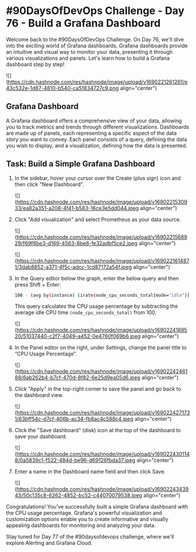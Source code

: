 # #90DaysOfDevOps Challenge - Day 76 - Build a Grafana Dashboard

Welcome back to the #90DaysOfDevOps Challenge. On Day 76, we'll dive into the exciting world of Grafana dashboards. Grafana dashboards provide an intuitive and visual way to monitor your data, presenting it through various visualizations and panels. Let's learn how to build a Grafana dashboard step by step!

![](https://cdn.hashnode.com/res/hashnode/image/upload/v1690221261261/e43c532e-1d87-4810-b540-ca51834727c9.png align="center")

## Grafana Dashboard

A Grafana dashboard offers a comprehensive view of your data, allowing you to track metrics and trends through different visualizations. Dashboards are made up of panels, each representing a specific aspect of the data story you want to convey. Each panel consists of a query, defining the data you wish to display, and a visualization, defining how the data is presented.

## Task: Build a Simple Grafana Dashboard

1. In the sidebar, hover your cursor over the Create (plus sign) icon and then click "New Dashboard".
    
    ![](https://cdn.hashnode.com/res/hashnode/image/upload/v1690221530933/ea82a351-a208-4f41-b583-16ce3e5dd044.jpeg align="center")
    
2. Click "Add visualization" and select Prometheus as your data source.
    
    ![](https://cdn.hashnode.com/res/hashnode/image/upload/v1690221568929/f69f6be3-d169-4563-8be8-fe32adbf5ce2.jpeg align="center")
    
    ![](https://cdn.hashnode.com/res/hashnode/image/upload/v1690221614871/3dab8852-a371-4f5c-adcc-1cd87172a54f.jpeg align="center")
    
3. In the Query editor below the graph, enter the below query and then press Shift + Enter:
    
    ```bash
    100 - (avg by(instance) (irate(node_cpu_seconds_total{mode="idle"}[5m])) * 100)
    ```
    
    This query calculates the CPU usage percentage by subtracting the average idle CPU time `(node_cpu_seconds_total)` from 100.
    
    ![](https://cdn.hashnode.com/res/hashnode/image/upload/v1690224189520/51037440-c2f7-4049-a452-0e4760f069b6.jpeg align="center")
    
4. In the Panel editor on the right, under Settings, change the panel title to “CPU Usage Percentage”.
    
    ![](https://cdn.hashnode.com/res/hashnode/image/upload/v1690224246188/6ab262b4-b7cf-470d-8f82-6e25d9ea05d6.jpeg align="center")
    
5. Click "Apply" in the top-right corner to save the panel and go back to the dashboard view.
    
    ![](https://cdn.hashnode.com/res/hashnode/image/upload/v1690224271731/63bff54c-d7cf-406b-ac34-fb8ac4c588c4.jpeg align="center")
    
6. Click the "Save dashboard" (disk) icon at the top of the dashboard to save your dashboard.
    
    ![](https://cdn.hashnode.com/res/hashnode/image/upload/v1690224301148/0a5839c1-f522-484d-be96-d69126fbda37.jpeg align="center")
    
7. Enter a name in the Dashboard name field and then click Save.
    
    ![](https://cdn.hashnode.com/res/hashnode/image/upload/v1690224343943/50c135c8-6262-4852-bc52-c44070079538.jpeg align="center")
    

Congratulations! You've successfully built a simple Grafana dashboard with the CPU usage percentage. Grafana's powerful visualization and customization options enable you to create informative and visually appealing dashboards for monitoring and analyzing your data.

Stay tuned for Day 77 of the #90daysofdevops challenge, where we'll explore Alerting and Grafana Cloud.